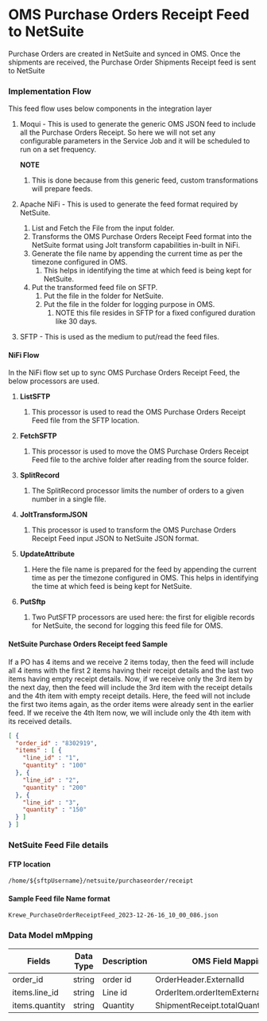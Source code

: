 # OMS Purchase Orders Receipt Feed to NetSuite

Purchase Orders are created in NetSuite and synced in OMS. Once the shipments are received, the Purchase Order Shipments Receipt feed is sent to NetSuite

### Implementation Flow

This feed flow uses below components in the integration layer
1. Moqui - This is used to generate the generic OMS JSON feed to include all the Purchase Orders Receipt.
   So here we will not set any configurable parameters in the Service Job and it will be scheduled to run on a set frequency.
   
   **NOTE**
   1. This is done because from this generic feed, custom transformations will prepare feeds.
   
2. Apache NiFi - This is used to generate the feed format required by NetSuite.
   1. List and Fetch the File from the input folder.
   2. Transforms the OMS Purchase Orders Receipt Feed format into the NetSuite format using Jolt 
   transform capabilities in-built in NiFi.
   3. Generate the file name by appending the current time as per the timezone configured in OMS.
      1. This helps in identifying the time at which feed is being kept for NetSuite.
   6. Put the transformed feed file on SFTP.
      1. Put the file in the folder for NetSuite.
      2. Put the file in the folder for logging purpose in OMS.
         1. NOTE this file resides in SFTP for a fixed configured duration like 30 days.
            
3. SFTP - This is used as the medium to put/read the feed files.


#### NiFi Flow

In the NiFi flow set up to sync OMS Purchase Orders Receipt Feed, the below processors are used.

1. **ListSFTP**
    1. This processor is used to read the OMS Purchase Orders Receipt Feed file from the SFTP location.
       
2. **FetchSFTP**
    1. This processor is used to move the OMS Purchase Orders Receipt Feed file to the archive folder after reading from the source folder.

3. **SplitRecord**
    1. The SplitRecord processor limits the number of orders to a given number in a single file.

4. **JoltTransformJSON**
    1. This processor is used to transform the OMS Purchase Orders Receipt Feed input JSON to NetSuite JSON format.
              
5. **UpdateAttribute**
    1. Here the file name is prepared for the feed by appending the current time as per the timezone configured in OMS. This helps in identifying the time at which feed is being kept for NetSuite.
       
7. **PutSftp**
    1. Two PutSFTP processors are used here: the first for eligible records for NetSuite, the second for logging this feed file for OMS.


#### NetSuite Purchase Orders Receipt feed Sample
If a PO has 4 items and we receive 2 items today, then the feed will include all 4 items with the first 2 items having their receipt details and the last two items having empty receipt details.
Now, if we receive only the 3rd item by the next day, then the feed will include the 3rd item with the receipt details and the 4th item with empty receipt details. Here, the feed will not include the first two items again, as the order items were already sent in the earlier feed.
If we receive the 4th Item now, we will include only the 4th item with its received details.

```json
[ {
  "order_id" : "8302919",
  "items" : [ {
    "line_id" : "1",
    "quantity" : "100"
  }, {
    "line_id" : "2",
    "quantity" : "200"
  }, {
    "line_id" : "3",
    "quantity" : "150"
  } ]
} ]

```
### NetSuite Feed File details

#### FTP location

```text
/home/${sftpUsername}/netsuite/purchaseorder/receipt

```

#### Sample Feed file Name format

```text
Krewe_PurchaseOrderReceiptFeed_2023-12-26-16_10_00_086.json
```

### Data Model mMpping

| Fields  | Data Type | Description | OMS Field Mapping  |
|---------|-----------|-------------|-------------------|
|order_id |string     |order id     | OrderHeader.ExternalId|
|items.line_id |string|Line id| OrderItem.orderItemExternalId|
|items.quantity |string|Quantity| ShipmentReceipt.totalQuantityAccepted|
